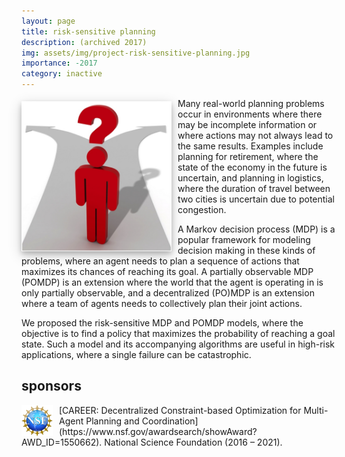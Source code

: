 ```yaml
---
layout: page
title: risk-sensitive planning
description: (archived 2017)
img: assets/img/project-risk-sensitive-planning.jpg
importance: -2017
category: inactive
---
```


<img style="float: left; margin: 5px 10px 5px 0px; width: 240px; box-shadow: 0 4px 8px 0 rgba(0, 0, 0, 0.2), 0 6px 20px 0 rgba(0, 0, 0, 0.19);" src="/assets/img/project-risk-sensitive-planning.jpg">
Many real-world planning problems occur in environments where there may be incomplete information or where actions may not always lead to the same results. Examples include planning for retirement, where the state of the economy in the future is uncertain, and planning in logistics, where the duration of travel between two cities is uncertain due to potential congestion.

A Markov decision process (MDP) is a popular framework for modeling decision making in these kinds of problems, where an agent needs to plan a sequence of actions that maximizes its chances of reaching its goal. A partially observable MDP (POMDP) is an extension where the world that the agent is operating in is only partially observable, and a decentralized (PO)MDP is an extension where a team of agents needs to collectively plan their joint actions.

We proposed the risk-sensitive MDP and POMDP models, where the objective is to find a policy that maximizes the probability of reaching a goal state. Such a model and its accompanying algorithms are useful in high-risk applications, where a single failure can be catastrophic.

<h2>sponsors</h2>

<p></p>

<img style="float: left; margin: 0px 10px 0px 0px;" src="/assets/img/nsf.png" width="50px">
[CAREER: Decentralized Constraint-based Optimization for Multi-Agent Planning and Coordination](https://www.nsf.gov/awardsearch/showAward?AWD_ID=1550662).
National Science Foundation (2016 – 2021).

